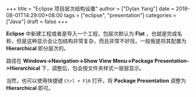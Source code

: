 +++
title = "Eclipse 项目层次结构设置"
author = ["Dylan Yang"]
date = 2018-08-01T14:29:00+08:00
tags = ["eclipse", "presentation"]
categories = ["Java"]
draft = false
+++

**Eclipse** 中新建工程或者是导入一个工程，包层次默认为 **Flat** ，也就是完成名称，但是这种显示会让包结构非常复杂，而且非常不好找，一般我是将其配置为 **Hierarchical** 即分层次的。

路径在 **Windows->Navigation->Show View Menu->Package Presentation->Hierarchical** 下，调整后，包会按文件夹样式一层层显示。

当然，也可以使用快捷键 `Ctrl + F10` 打开，将 **Package Presentation** 调整为 **Hierarchical** 即可。

